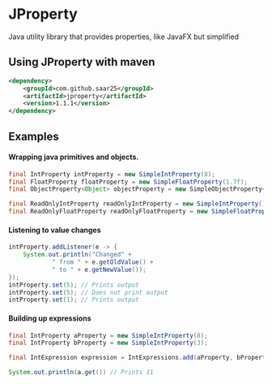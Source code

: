 # JProperty
Java utility library that provides properties, like JavaFX but simplified

## Using JProperty with maven
```xml
<dependency>
    <groupId>com.github.saar25</groupId>
    <artifactId>jproperty</artifactId>
    <version>1.1.1</version>
</dependency>
```

## Examples

#### Wrapping java primitives and objects.

```java
final IntProperty intProperty = new SimpleIntProperty(8);
final FloatProperty floatProperty = new SimpleFloatProperty(1.7f);
final ObjectProperty<Object> objectProperty = new SimpleObjectProperty<>(new Object());

final ReadOnlyIntProperty readOnlyIntProperty = new SimpleIntProperty();
final ReadOnlyFloatProperty readOnlyFloatProperty = new SimpleFloatProperty();
```
#### Listening to value changes
```java
intProperty.addListener(e -> {
    System.out.println("Changed" +
            " from " + e.getOldValue() +
            " to " + e.getNewValue());
});
intProperty.set(5); // Prints output
intProperty.set(5); // Does not print output
intProperty.set(1); // Prints output
```
#### Building up expressions
```java
final IntProperty aProperty = new SimpleIntProperty(8);
final IntProperty bProperty = new SimpleIntProperty(3);

final IntExpression expression = IntExpressions.add(aProperty, bProperty);

System.out.println(a.get()) // Prints 11
```